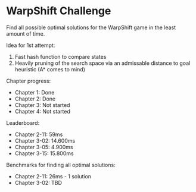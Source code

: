 # WarpShift Challenge

Find all possible optimal solutions for the WarpShift game in the least amount of time.

Idea for 1st attempt:
1. Fast hash function to compare states
2. Heavily pruning of the search space via an admissable distance to goal heuristic (A* comes to mind)

Chapter progress:
- Chapter 1: Done
- Chapter 2: Done
- Chapter 3: Not started
- Chapter 4: Not started

Leaderboard:
- Chapter 2-11:     59ms
- Chapter 3-02: 14.600ms
- Chapter 3-05:  4.900ms
- Chapter 3-15: 15.800ms

Benchmarks for finding all optimal solutions:
- Chapter 2-11: 26ms - 1 solution
- Chapter 3-02: TBD
